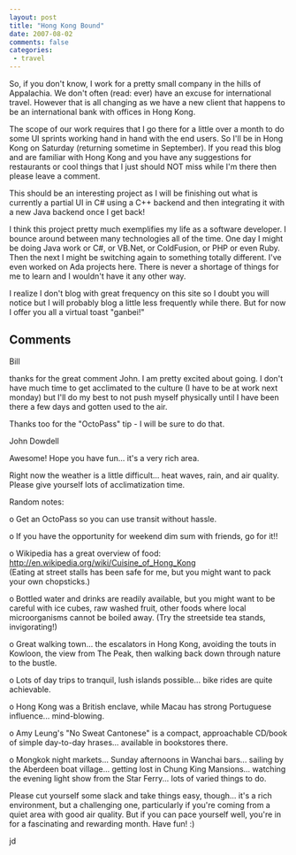 ```yaml
---
layout: post
title: "Hong Kong Bound"
date: 2007-08-02
comments: false
categories:
 - travel
---
```

So, if you don't know, I work for a pretty small company in the hills of
Appalachia. We don't often (read: ever) have an excuse for international
travel. However that is all changing as we have a new client that happens to
be an international bank with offices in Hong Kong.  
  
The scope of our work requires that I go there for a little over a month to do
some UI sprints working hand in hand with the end users. So I'll be in Hong
Kong on Saturday (returning sometime in September). If you read this blog and
are familiar with Hong Kong and you have any suggestions for restaurants or
cool things that I just should NOT miss while I'm there then please leave a
comment.  
  
This should be an interesting project as I will be finishing out what is
currently a partial UI in C# using a C++ backend and then integrating it with
a new Java backend once I get back!  
  
I think this project pretty much exemplifies my life as a software developer.
I bounce around between many technologies all of the time. One day I might be
doing Java work or C#, or VB.Net, or ColdFusion, or PHP or even Ruby. Then the
next I might be switching again to something totally different. I've even
worked on Ada projects here. There is never a shortage of things for me to
learn and I wouldn't have it any other way.  
  
I realize I don't blog with great frequency on this site so I doubt you will
notice but I will probably blog a little less frequently while there. But for
now I offer you all a virtual toast "ganbei!"

## Comments

Bill

thanks for the great comment John. I am pretty excited about going. I don't
have much time to get acclimated to the culture (I have to be at work next
monday) but I'll do my best to not push myself physically until I have been
there a few days and gotten used to the air.  
  
Thanks too for the "OctoPass" tip - I will be sure to do that.

John Dowdell

Awesome! Hope you have fun... it's a very rich area.  
  
Right now the weather is a little difficult... heat waves, rain, and air
quality. Please give yourself lots of acclimatization time.  
  
Random notes:  
  
o Get an OctoPass so you can use transit without hassle.  
  
o If you have the opportunity for weekend dim sum with friends, go for it!!  
  
o Wikipedia has a great overview of food:  
http://en.wikipedia.org/wiki/Cuisine_of_Hong_Kong  
(Eating at street stalls has been safe for me, but you might want to pack your
own chopsticks.)  
  
o Bottled water and drinks are readily available, but you might want to be
careful with ice cubes, raw washed fruit, other foods where local
microorganisms cannot be boiled away. (Try the streetside tea stands,
invigorating!)  
  
o Great walking town... the escalators in Hong Kong, avoiding the touts in
Kowloon, the view from The Peak, then walking back down through nature to the
bustle.  
  
o Lots of day trips to tranquil, lush islands possible... bike rides are quite
achievable.  
  
o Hong Kong was a British enclave, while Macau has strong Portuguese
influence... mind-blowing.  
  
o Amy Leung's "No Sweat Cantonese" is a compact, approachable CD/book of
simple day-to-day hrases... available in bookstores there.  
  
o Mongkok night markets... Sunday afternoons in Wanchai bars... sailing by the
Aberdeen boat village... getting lost in Chung King Mansions... watching the
evening light show from the Star Ferry... lots of varied things to do.  
  
Please cut yourself some slack and take things easy, though... it's a rich
environment, but a challenging one, particularly if you're coming from a quiet
area with good air quality. But if you can pace yourself well, you're in for a
fascinating and rewarding month. Have fun! :)  
  
jd

